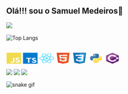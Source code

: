 ## Olá!!! sou o Samuel Medeiros👋

<picture>
  <source
    height 180em srcset="https://github-readme-stats.vercel.app/api?username=S4MUE11&show_icons=true&theme=dark"
    media="(prefers-color-scheme: light)"
  />
  <source
    height 180em srcset="https://github-readme-stats.vercel.app/api?username=S4MUE11&show_icons=true"
    media="(prefers-color-scheme: light), (prefers-color-scheme: no-preference)"
  />
  <img height 180em src="https://github-readme-stats.vercel.app/api?username=S4MUE11&show_icons=true" />
</picture>

![Top Langs](https://github-readme-stats.vercel.app/api/top-langs/?username=S4MUE11&hide_progress=true)

<div style="display: inline_block"><br>
  <img align="center" alt="Samuel-Js" height="30" width="40" src="https://raw.githubusercontent.com/devicons/devicon/master/icons/javascript/javascript-plain.svg">
  <img align="center" alt="Samuel-Ts" height="30" width="40" src="https://raw.githubusercontent.com/devicons/devicon/master/icons/typescript/typescript-plain.svg">
  <img align="center" alt="Samuel-React" height="30" width="40" src="https://raw.githubusercontent.com/devicons/devicon/master/icons/react/react-original.svg">
  <img align="center" alt="Samuel-HTML" height="30" width="40" src="https://raw.githubusercontent.com/devicons/devicon/master/icons/html5/html5-original.svg">
  <img align="center" alt="Samuel-CSS" height="30" width="40" src="https://raw.githubusercontent.com/devicons/devicon/master/icons/css3/css3-original.svg">
  <img align="center" alt="Samuel-Python" height="30" width="40" src="https://raw.githubusercontent.com/devicons/devicon/master/icons/python/python-original.svg">
  <img align="center" alt="Samuel-Csharp" height="30" width="40" src="https://raw.githubusercontent.com/devicons/devicon/master/icons/csharp/csharp-original.svg">
</div>

<a href = "mailto:diassamuelm@gmail.com"><img src="https://img.shields.io/badge/-Gmail-%23333?style=for-the-badge&logo=gmail&logoColor=dark" target="_blank"></a>
<a href="https://www.linkedin.com/in/samuel-medeiros-548378236/" target="_blank"><img src="https://img.shields.io/badge/-LinkedIn-%230077B5?style=for-the-badge&logo=linkedin&logoColor=white" target="_blank"></a> 
<a href="https://www.instagram.com/samuell.diiass/" target="_blank"><img src="https://img.shields.io/badge/-Instagram-%23E4405F?style=for-the-badge&logo=instagram&logoColor=white" target="_blank"></a>

![snake gif](https://github.com/S4MUE11/S4MUE11/blob/output/github-contribution-grid-snake.svg)
  
